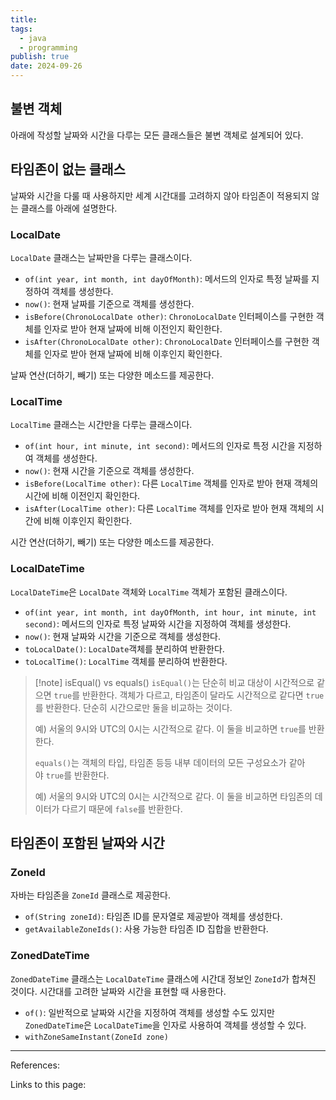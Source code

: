 ```yaml
---
title: 
tags:
  - java
  - programming
publish: true
date: 2024-09-26
---
```

## 불변 객체
아래에 작성할 날짜와 시간을 다루는 모든 클래스들은 불변 객체로 설계되어 있다.

## 타임존이 없는 클래스

날짜와 시간을 다룰 때 사용하지만 세계 시간대를 고려하지 않아 타임존이 적용되지 않는 클래스를 아래에 설명한다.
### LocalDate
`LocalDate` 클래스는 날짜만을 다루는 클래스이다.

- `of(int year, int month, int dayOfMonth)`: 메서드의 인자로 특정 날짜를 지정하여 객체를 생성한다.
- `now()`: 현재 날짜를 기준으로 객체를 생성한다.
- `isBefore(ChronoLocalDate other)`: `ChronoLocalDate` 인터페이스를 구현한 객체를 인자로 받아 현재 날짜에 비해 이전인지 확인한다.
- `isAfter(ChronoLocalDate other)`: `ChronoLocalDate` 인터페이스를 구현한 객체를 인자로 받아 현재 날짜에 비해 이후인지 확인한다.

날짜 연산(더하기, 빼기) 또는 다양한 메소드를 제공한다.

### LocalTime
`LocalTime` 클래스는 시간만을 다루는 클래스이다.

- `of(int hour, int minute, int second)`: 메서드의 인자로 특정 시간을 지정하여 객체를 생성한다.
- `now()`: 현재 시간을 기준으로 객체를 생성한다.
- `isBefore(LocalTime other)`: 다른 `LocalTime` 객체를 인자로 받아 현재 객체의 시간에 비해 이전인지 확인한다.
- `isAfter(LocalTime other)`: 다른 `LocalTime` 객체를 인자로 받아 현재 객체의 시간에 비해 이후인지 확인한다.

시간 연산(더하기, 빼기) 또는 다양한 메소드를 제공한다.

### LocalDateTime
`LocalDateTime`은 `LocalDate` 객체와 `LocalTime` 객체가 포함된 클래스이다.

- `of(int year, int month, int dayOfMonth, int hour, int minute, int second)`: 메서드의 인자로 특정 날짜와 시간을 지정하여 객체를 생성한다.
- `now()`: 현재 날짜와 시간을 기준으로 객체를 생성한다.
- `toLocalDate()`: `LocalDate`객체를 분리하여 반환한다.
- `toLocalTime()`: `LocalTime` 객체를 분리하여 반환한다.

> [!note] isEqual() vs equals()
> `isEqual()`는 단순히 비교 대상이 시간적으로 같으면 `true`를 반환한다. 객체가 다르고, 타임존이 달라도 시간적으로 같다면 `true`를 반환한다. 단순히 시간으로만 둘을 비교하는 것이다.
> 
> 예) 서울의 9시와 UTC의 0시는 시간적으로 같다. 이 둘을 비교하면 `true`를 반환한다.
> 
> `equals()`는 객체의 타입, 타임존 등등 내부 데이터의 모든 구성요소가 같아야 `true`를 반환한다.
> 
> 예) 서울의 9시와 UTC의 0시는 시간적으로 같다. 이 둘을 비교하면 타임존의 데이터가 다르기 때문에 `false`를 반환한다.

## 타임존이 포함된 날짜와 시간
### ZoneId

자바는 타임존을 `ZoneId` 클래스로 제공한다.

- `of(String zoneId)`: 타임존 ID를 문자열로 제공받아 객체를 생성한다.
- `getAvailableZoneIds()`: 사용 가능한 타임존 ID 집합을 반환한다.

### ZonedDateTime
`ZonedDateTime` 클래스는 `LocalDateTime` 클래스에 시간대 정보인 `ZoneId`가 합쳐진 것이다.
시간대를 고려한 날짜와 시간을 표현할 때 사용한다.

- `of()`: 일반적으로 날짜와 시간을 지정하여 객체를 생성할 수도 있지만 `ZonedDateTime`은 `LocalDateTime`을 인자로 사용하여 객체를 생성할 수 있다.
- `withZoneSameInstant(ZoneId zone)`

---
References: 

Links to this page: 